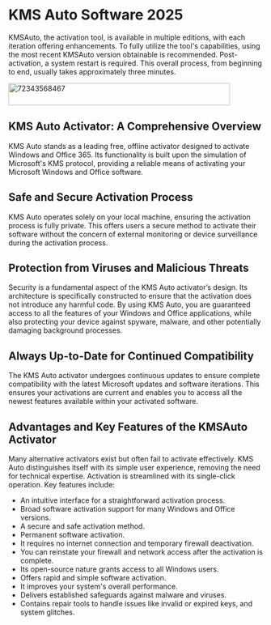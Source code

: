 # KMS Auto Software 2025
KMSAuto, the activation tool, is available in multiple editions, with each iteration offering enhancements. To fully utilize the tool's capabilities, using the most recent KMSAuto version obtainable is recommended. Post-activation, a system restart is required. This overall process, from beginning to end, usually takes approximately three minutes.

<img width="438" height="44" alt="72343568467" src="https://github.com/user-attachments/assets/7c694ca5-f13e-43b8-a9a7-60aec3f41b32" />

## KMS Auto Activator: A Comprehensive Overview

KMS Auto stands as a leading free, offline activator designed to activate Windows and Office 365. Its functionality is built upon the simulation of Microsoft's KMS protocol, providing a reliable means of activating your Microsoft Windows and Office software.

## Safe and Secure Activation Process

KMS Auto operates solely on your local machine, ensuring the activation process is fully private. This offers users a secure method to activate their software without the concern of external monitoring or device surveillance during the activation process.

## Protection from Viruses and Malicious Threats

Security is a fundamental aspect of the KMS Auto activator’s design. Its architecture is specifically constructed to ensure that the activation does not introduce any harmful code. By using KMS Auto, you are guaranteed access to all the features of your Windows and Office applications, while also protecting your device against spyware, malware, and other potentially damaging background processes.

## Always Up-to-Date for Continued Compatibility

The KMS Auto activator undergoes continuous updates to ensure complete compatibility with the latest Microsoft updates and software iterations. This ensures your activations are current and enables you to access all the newest features available within your activated software.

## Advantages and Key Features of the KMSAuto Activator

Many alternative activators exist but often fail to activate effectively. KMS Auto distinguishes itself with its simple user experience, removing the need for technical expertise. Activation is streamlined with its single-click operation. Key features include:

-   An intuitive interface for a straightforward activation process.
-   Broad software activation support for many Windows and Office versions.
-   A secure and safe activation method.
-   Permanent software activation.
-   It requires no internet connection and temporary firewall deactivation.
-   You can reinstate your firewall and network access after the activation is complete.
-   Its open-source nature grants access to all Windows users.
-   Offers rapid and simple software activation.
-   It improves your system's overall performance.
-   Delivers established safeguards against malware and viruses.
-   Contains repair tools to handle issues like invalid or expired keys, and system glitches.
